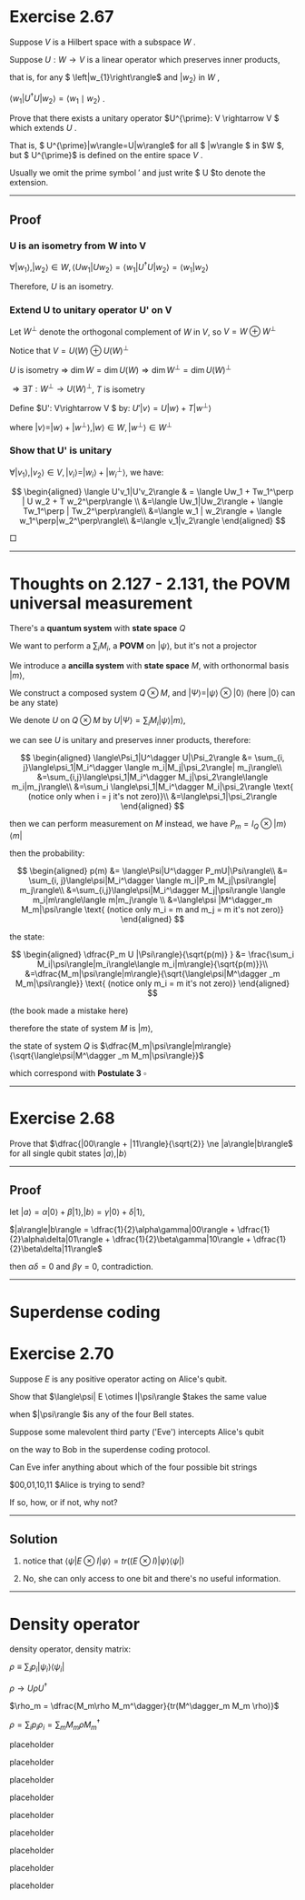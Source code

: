 # Exercise 2.67

Suppose  $V$  is a Hilbert space with a subspace  $W$ .

Suppose $U: W \rightarrow V$  is a linear operator which preserves inner products,

that is, for any $ \left|w_{1}\right\rangle$  and  $\left|w_{2}\right\rangle$  in  $W$ ,

$\left\langle w_{1}\right| U^{\dagger} U\left|w_{2}\right\rangle=\left\langle w_{1} \mid w_{2}\right\rangle$ .


Prove that there exists a unitary operator  $U^{\prime}: V \rightarrow V $ which extends $U$ .

That is, $ U^{\prime}|w\rangle=U|w\rangle$  for all $ |w\rangle $ in  $W $, but $ U^{\prime}$  is defined on the entire space  $V$ . 

Usually we omit the prime symbol $'$ and just write $ U  $to denote the extension.

---

## Proof

### U is an isometry from W into V

$\forall |w_1\rangle, |w_2\rangle \in W, \langle U w_1 | U w_2 \rangle = \langle w_1 | U^\dagger U | w_2\rangle = \langle w_1 | w_2 \rangle$

Therefore, $U$ is an isometry.

### Extend U to unitary operator U' on V

Let $W^\perp$ denote the orthogonal complement of $W$ in $V$, so $V = W \oplus W^\perp$

Notice that $V = U(W) \oplus U(W)^\perp$

$U$ is isometry $\Rightarrow$ $\dim W = \dim U(W) \Rightarrow \dim W^\perp = \dim U(W)^\perp$

$\Rightarrow \exists T: W^\perp \rightarrow U(W)^\perp$, $T$ is isometry

Define $U': V\rightarrow V $ by: $U'|v\rangle = U|w\rangle + T|w^\perp\rangle$

where $|v\rangle = |w\rangle + |w^\perp\rangle, |w\rangle \in W, |w^\perp\rangle\in W^\perp$

### Show that U' is unitary

$\forall |v_1\rangle, |v_2\rangle \in V, |v_i \rangle =|w_i\rangle + |w_i^\perp\rangle,$ we have:

$$
\begin{aligned}
\langle U'v_1|U'v_2\rangle & = \langle Uw_1 + Tw_1^\perp | U w_2 + T w_2^\perp\rangle \\
&=\langle Uw_1|Uw_2\rangle + \langle Tw_1^\perp | Tw_2^\perp\rangle\\
&=\langle w_1 | w_2\rangle + \langle w_1^\perp|w_2^\perp\rangle\\
&=\langle v_1|v_2\rangle
\end{aligned}
$$

$\Box$

---

# Thoughts on 2.127 - 2.131, the POVM universal measurement

There's a **quantum system** with **state space** $Q$

We want to perform a $\sum_{i}M_i$, a **POVM** on $|\psi\rangle$, but it's not a projector

We introduce a **ancilla system** with **state space** $M$,  with orthonormal basis $|m\rangle$,

We construct a composed system $Q\otimes M$, and $|\Psi\rangle = |\psi\rangle\otimes|0\rangle$ (here $|0\rangle$ can be any state)

We denote $U$ on $Q\otimes M$ by $U|\Psi\rangle = \sum_i M_i|\psi\rangle|m\rangle$,

we can see $U$ is unitary and preserves inner products, therefore:

$$
\begin{aligned}
\langle\Psi_1|U^\dagger U|\Psi_2\rangle &= \sum_{i, j}\langle\psi_1|M_i^\dagger \langle m_i|M_j|\psi_2\rangle| m_j\rangle\\
&=\sum_{i,j}\langle\psi_1|M_i^\dagger M_j|\psi_2\rangle\langle m_i|m_j\rangle\\
&=\sum_i \langle\psi_1|M_i^\dagger M_i|\psi_2\rangle \text{ (notice only when i = j it's not zero)}\\ 
&=\langle\psi_1|\psi_2\rangle
\end{aligned}
$$

then we can perform measurement on $M$ instead, we have $P_m = I_Q \otimes |m\rangle\langle m |$

then the probability:

$$
\begin{aligned}
p(m) &= \langle\Psi|U^\dagger P_mU|\Psi\rangle\\
&= \sum_{i, j}\langle\psi|M_i^\dagger \langle m_i|P_m M_j|\psi\rangle| m_j\rangle\\
&=\sum_{i,j}\langle\psi|M_i^\dagger M_j|\psi\rangle \langle m_i|m\rangle\langle m|m_j\rangle \\
&=\langle\psi |M^\dagger_m M_m|\psi\rangle \text{ (notice only m_i = m and m_j = m it's not zero)}
\end{aligned}
$$

the state:

$$
\begin{aligned}
\dfrac{P_m U |\Psi\rangle}{\sqrt{p(m)} } &= \frac{\sum_i M_i|\psi\rangle|m_i\rangle\langle m_i|m\rangle}{\sqrt{p(m)}}\\
&=\dfrac{M_m|\psi\rangle|m\rangle}{\sqrt{\langle\psi|M^\dagger _m M_m|\psi\rangle}} \text{ (notice only m_i = m it's not zero)}
\end{aligned}
$$

(the book made a mistake here)

therefore the state of system $M$ is $|m\rangle$,

the state of system $Q$ is $\dfrac{M_m|\psi\rangle|m\rangle}{\sqrt{\langle\psi|M^\dagger _m M_m|\psi\rangle}}$

which correspond with **Postulate 3**  $\square$

---

# Exercise 2.68

Prove that $\dfrac{|00\rangle + |11\rangle}{\sqrt{2}} \ne |a\rangle|b\rangle$ for all single qubit states $|a\rangle, |b\rangle$

---

## Proof

let $|a\rangle = \alpha |0\rangle + \beta|1\rangle, |b\rangle = \gamma|0\rangle + \delta|1\rangle$,

$|a\rangle|b\rangle = \dfrac{1}{2}\alpha\gamma|00\rangle + \dfrac{1}{2}\alpha\delta|01\rangle + \dfrac{1}{2}\beta\gamma|10\rangle + \dfrac{1}{2}\beta\delta|11\rangle$

then $\alpha\delta = 0$ and $\beta\gamma = 0$, contradiction.

---

# Superdense coding

# Exercise 2.70

Suppose  $E$  is any positive operator acting on Alice's qubit.

Show that  $\langle\psi| E \otimes I|\psi\rangle  $takes the same value 

when  $|\psi\rangle  $is any of the four Bell states. 

Suppose some malevolent third party ('Eve') intercepts Alice's qubit 

on the way to Bob in the superdense coding protocol. 

Can Eve infer anything about which of the four possible bit strings  

$00,01,10,11  $Alice is trying to send? 

If so, how, or if not, why not?

---

## Solution

1. notice that $\langle \psi | E \otimes I | \psi \rangle = tr((E\otimes I )|\psi\rangle\langle\psi|)$

2. No, she can only access to one bit and there's no useful information.

---

# Density operator

density operator, density matrix:

$\rho \equiv \sum_i p_i|\psi_i\rangle\langle\psi_i|$

$\rho \rightarrow U\rho U^\dagger$

$\rho_m = \dfrac{M_m\rho M_m^\dagger}{tr(M^\dagger_m M_m \rho)}$

$\rho = \sum_i p_i \rho_i =\sum_m M_m \rho M_m ^\dagger$




placeholder

placeholder

placeholder

placeholder

placeholder

placeholder

placeholder

placeholder

placeholder


